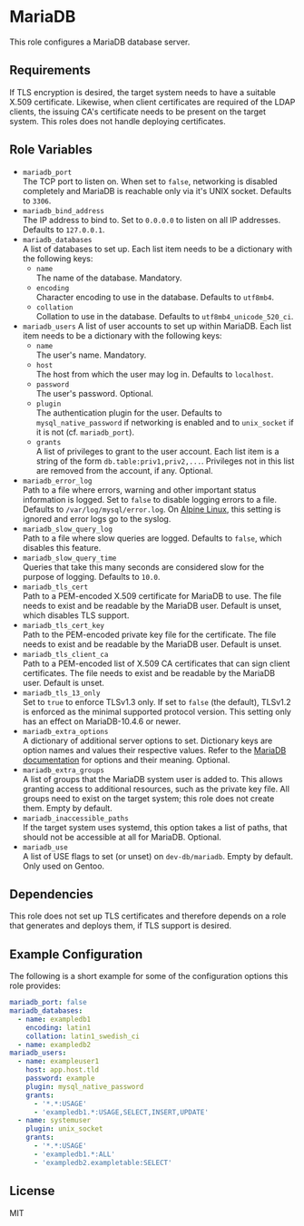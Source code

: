 MariaDB
=======

This role configures a MariaDB database server.

Requirements
------------

If TLS encryption is desired, the target system needs to have a suitable X.509 certificate.
Likewise, when client certificates are required of the LDAP clients, the issuing CA's certificate needs to be present on the target system.
This roles does not handle deploying certificates.

Role Variables
--------------

* `mariadb_port`  
  The TCP port to listen on.
  When set to `false`, networking is disabled completely and MariaDB is reachable only via it's UNIX socket.
  Defaults to `3306`.
* `mariadb_bind_address`  
  The IP address to bind to.
  Set to `0.0.0.0` to listen on all IP addresses.
  Defaults to `127.0.0.1`.
* `mariadb_databases`  
  A list of databases to set up.
  Each list item needs to be a dictionary with the following keys:
  * `name`  
    The name of the database.
    Mandatory.
  * `encoding`  
    Character encoding to use in the database.
    Defaults to `utf8mb4`.
  * `collation`  
    Collation to use in the database.
    Defaults to `utf8mb4_unicode_520_ci`.
* `mariadb_users`
  A list of user accounts to set up within MariaDB.
  Each list item needs to be a dictionary with the following keys:
  * `name`  
    The user's name.
    Mandatory.
  * `host`  
    The host from which the user may log in.
    Defaults to `localhost`.
  * `password`  
    The user's password.
    Optional.
  * `plugin`  
    The authentication plugin for the user.
    Defaults to `mysql_native_password` if networking is enabled and to `unix_socket` if it is not (cf. `mariadb_port`).
  * `grants`  
    A list of privileges to grant to the user account.
    Each list item is a string of the form `db.table:priv1,priv2,...`.
    Privileges not in this list are removed from the account, if any.
    Optional.
* `mariadb_error_log`  
  Path to a file where errors, warning and other important status information is logged.
  Set to `false` to disable logging errors to a file.
  Defaults to `/var/log/mysql/error.log`.
  On [Alpine Linux](https://alpinelinux.org/), this setting is ignored and error logs go to the syslog.
* `mariadb_slow_query_log`  
  Path to a file where slow queries are logged.
  Defaults to `false`, which disables this feature.
* `mariadb_slow_query_time`  
  Queries that take this many seconds are considered slow for the purpose of logging.
  Defaults to `10.0`.
* `mariadb_tls_cert`  
  Path to a PEM-encoded X.509 certificate for MariaDB to use.
  The file needs to exist and be readable by the MariaDB user.
  Default is unset, which disables TLS support.
* `mariadb_tls_cert_key`  
  Path to the PEM-encoded private key file for the certificate.
  The file needs to exist and be readable by the MariaDB user.
  Default is unset.
* `mariadb_tls_client_ca`  
  Path to a PEM-encoded list of X.509 CA certificates that can sign client certificates.
  The file needs to exist and be readable by the MariaDB user.
  Default is unset.
* `mariadb_tls_13_only`  
  Set to `true` to enforce TLSv1.3 only.
  If set to `false` (the default), TLSv1.2 is enforced as the minimal supported protocol version.
  This setting only has an effect on MariaDB-10.4.6 or newer.
* `mariadb_extra_options`  
  A dictionary of additional server options to set.
  Dictionary keys are option names and values their respective values.
  Refer to the [MariaDB documentation](https://mariadb.com/kb/en/server-system-variables/) for options and their meaning.
  Optional.
* `mariadb_extra_groups`  
  A list of groups that the MariaDB system user is added to.
  This allows granting access to additional resources, such as the private key file.
  All groups need to exist on the target system; this role does not create them.
  Empty by default.
* `mariadb_inaccessible_paths`  
  If the target system uses systemd, this option takes a list of paths, that should not be accessible at all for MariaDB.
  Optional.
* `mariadb_use`  
  A list of USE flags to set (or unset) on `dev-db/mariadb`.
  Empty by default.
  Only used on Gentoo.

Dependencies
------------

This role does not set up TLS certificates and therefore depends on a role that generates and deploys them, if TLS support is desired.

Example Configuration
---------------------

The following is a short example for some of the configuration options this role provides:

```yaml
mariadb_port: false
mariadb_databases:
  - name: exampledb1
    encoding: latin1
    collation: latin1_swedish_ci
  - name: exampledb2
mariadb_users:
  - name: exampleuser1
    host: app.host.tld
    password: example
    plugin: mysql_native_password
    grants:
      - '*.*:USAGE'
      - 'exampledb1.*:USAGE,SELECT,INSERT,UPDATE'
  - name: systemuser
    plugin: unix_socket
    grants:
      - '*.*:USAGE'
      - 'exampledb1.*:ALL'
      - 'exampledb2.exampletable:SELECT'
```

License
-------

MIT
